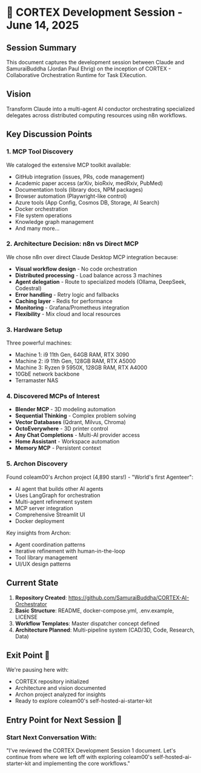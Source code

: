 # 🧠 CORTEX Development Session - June 14, 2025

## Session Summary

This document captures the development session between Claude and SamuraiBuddha (Jordan Paul Ehrig) on the inception of CORTEX - Collaborative Orchestration Runtime for Task EXecution.

## Vision

Transform Claude into a multi-agent AI conductor orchestrating specialized delegates across distributed computing resources using n8n workflows.

## Key Discussion Points

### 1. **MCP Tool Discovery**
We cataloged the extensive MCP toolkit available:
- GitHub integration (issues, PRs, code management)
- Academic paper access (arXiv, bioRxiv, medRxiv, PubMed)
- Documentation tools (library docs, NPM packages)
- Browser automation (Playwright-like control)
- Azure tools (App Config, Cosmos DB, Storage, AI Search)
- Docker orchestration
- File system operations
- Knowledge graph management
- And many more...

### 2. **Architecture Decision: n8n vs Direct MCP**
We chose n8n over direct Claude Desktop MCP integration because:
- **Visual workflow design** - No code orchestration
- **Distributed processing** - Load balance across 3 machines
- **Agent delegation** - Route to specialized models (Ollama, DeepSeek, Codestral)
- **Error handling** - Retry logic and fallbacks
- **Caching layer** - Redis for performance
- **Monitoring** - Grafana/Prometheus integration
- **Flexibility** - Mix cloud and local resources

### 3. **Hardware Setup**
Three powerful machines:
- Machine 1: i9 11th Gen, 64GB RAM, RTX 3090
- Machine 2: i9 11th Gen, 128GB RAM, RTX A5000
- Machine 3: Ryzen 9 5950X, 128GB RAM, RTX A4000
- 10GbE network backbone
- Terramaster NAS

### 4. **Discovered MCPs of Interest**
- **Blender MCP** - 3D modeling automation
- **Sequential Thinking** - Complex problem solving
- **Vector Databases** (Qdrant, Milvus, Chroma)
- **OctoEverywhere** - 3D printer control
- **Any Chat Completions** - Multi-AI provider access
- **Home Assistant** - Workspace automation
- **Memory MCP** - Persistent context

### 5. **Archon Discovery**
Found coleam00's Archon project (4,890 stars!) - "World's first Agenteer":
- AI agent that builds other AI agents
- Uses LangGraph for orchestration
- Multi-agent refinement system
- MCP server integration
- Comprehensive Streamlit UI
- Docker deployment

Key insights from Archon:
- Agent coordination patterns
- Iterative refinement with human-in-the-loop
- Tool library management
- UI/UX design patterns

## Current State

1. **Repository Created**: https://github.com/SamuraiBuddha/CORTEX-AI-Orchestrator
2. **Basic Structure**: README, docker-compose.yml, .env.example, LICENSE
3. **Workflow Templates**: Master dispatcher concept defined
4. **Architecture Planned**: Multi-pipeline system (CAD/3D, Code, Research, Data)

## Exit Point 🚪

We're pausing here with:
- CORTEX repository initialized
- Architecture and vision documented
- Archon project analyzed for insights
- Ready to explore coleam00's self-hosted-ai-starter-kit

## Entry Point for Next Session 🎯

### Start Next Conversation With:
"I've reviewed the CORTEX Development Session 1 document. Let's continue from where we left off with exploring coleam00's self-hosted-ai-starter-kit and implementing the core workflows."